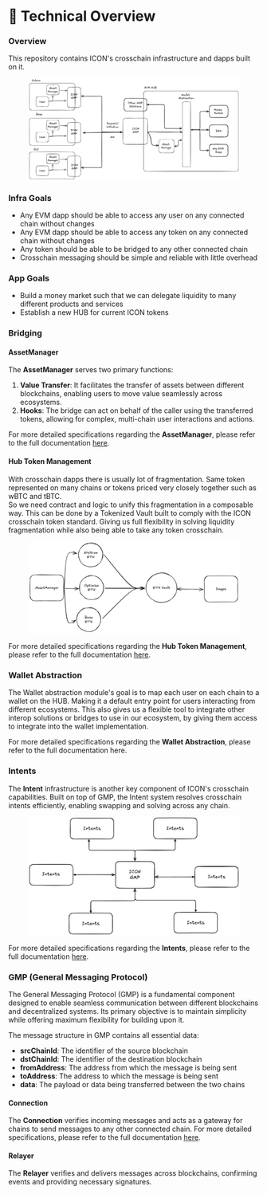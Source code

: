 # 📖 Technical Overview

### Overview

This repository contains ICON's crosschain infrastructure and dapps built on it.

<figure><img src="../../.gitbook/assets/image.png" alt=""><figcaption></figcaption></figure>

### Infra Goals

* Any EVM dapp should be able to access any user on any connected chain without changes
* Any EVM dapp should be able to access any token on any connected chain without changes
* Any token should be able to be bridged to any other connected chain
* Crosschain messaging should be simple and reliable with little overhead

### App Goals

* Build a money market such that we can delegate liquidity to many different products and services
* Establish a new HUB for current ICON tokens

### Bridging

#### **AssetManager**

The **AssetManager** serves two primary functions:

1. **Value Transfer**: It facilitates the transfer of assets between different blockchains, enabling users to move value seamlessly across ecosystems.
2. **Hooks**: The bridge can act on behalf of the caller using the transferred tokens, allowing for complex, multi-chain user interactions and actions.

For more detailed specifications regarding the **AssetManager**, please refer to the full documentation [here](asset-manager.md).

#### **Hub Token Management**

With crosschain dapps there is usually lot of fragmentation. Same token represented on many chains or tokens priced very closely together such as wBTC and tBTC.\
So we need contract and logic to unify this fragmentation in a composable way. This can be done by a Tokenized Vault built to comply with the ICON crosschain token standard. Giving us full flexibility in solving liquidity fragmentation while also being able to take any token crosschain.

<figure><img src="../../.gitbook/assets/image (1).png" alt=""><figcaption></figcaption></figure>

For more detailed specifications regarding the **Hub Token Management**, please refer to the full documentation [here](vault-token.md).

### Wallet Abstraction

The Wallet abstraction module's goal is to map each user on each chain to a wallet on the HUB. Making it a default entry point for users interacting from different ecosystems. This also gives us a flexible tool to integrate other interop solutions or bridges to use in our ecosystem, by giving them access to integrate into the wallet implementation.

For more detailed specifications regarding the **Wallet Abstraction**, please refer to the full documentation here.

### Intents

The **Intent** infrastructure is another key component of ICON's crosschain capabilities. Built on top of GMP, the Intent system resolves crosschain intents efficiently, enabling swapping and solving across any chain.

<figure><img src="../../.gitbook/assets/image (2).png" alt=""><figcaption></figcaption></figure>

For more detailed specifications regarding the **Intents**, please refer to the full documentation [here](intents.md).

### GMP (General Messaging Protocol)

The General Messaging Protocol (GMP) is a fundamental component designed to enable seamless communication between different blockchains and decentralized systems. Its primary objective is to maintain simplicity while offering maximum flexibility for building upon it.

The message structure in GMP contains all essential data:

* **srcChainId**: The identifier of the source blockchain
* **dstChainId**: The identifier of the destination blockchain
* **fromAddress**: The address from which the message is being sent
* **toAddress**: The address to which the message is being sent
* **data**: The payload or data being transferred between the two chains

#### Connection

The **Connection** verifies incoming messages and acts as a gateway for chains to send messages to any other connected chain. For more detailed specifications, please refer to the full documentation [here](generalized-messaging-protocol.md).

#### Relayer

The **Relayer** verifies and delivers messages across blockchains, confirming events and providing necessary signatures.

